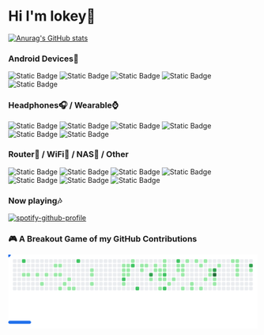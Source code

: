 # Hi I'm lokey👋

[![Anurag's GitHub stats](https://github-readme-stats.vercel.app/api?username=lokey0905&theme=tokyonight)](https://github.com/anuraghazra/github-readme-stats)

### Android Devices📱

![Static Badge](https://img.shields.io/badge/SAMSUNG%20Galaxy%20S23%2B-1428A0?style=flat-square&logo=samsung)
![Static Badge](https://img.shields.io/badge/SAMSUNG%20Galaxy%20S23%20Ultra-1428A0?style=flat-square&logo=samsung)
![Static Badge](https://img.shields.io/badge/SAMSUNG%20Galaxy%20Tab%20S10%2B-1428A0?style=flat-square&logo=samsung)
![Static Badge](https://img.shields.io/badge/Xiaomi%2011%20Lite%205G-fd4900?style=flat-square&logo=xiaomi&logoColor=ffffff)
![Static Badge](https://img.shields.io/badge/Meta%20Quest%203-0081FB?style=flat-square&logo=Meta&logoColor=ffffff)

### Headphones🎧 / Wearable⌚

![Static Badge](https://img.shields.io/badge/SAMSUNG%20Galaxy%20Buds%203%20Pro-1428A0?style=flat-square&logo=samsung)
![Static Badge](https://img.shields.io/badge/SONY%20WH--1000XM4-000000?style=flat-square&logo=sony&logoColor=ffffff)
![Static Badge](https://img.shields.io/badge/COTSUBU%20for%20ASMR%20%E5%91%A8%E9%98%B2%E3%83%91%E3%83%88%E3%83%A9%20Patra%20Edition-ffffff?style=flat-square)
![Static Badge](https://img.shields.io/badge/%E5%91%A8%E9%98%B2%E3%83%91%E3%83%88%E3%83%A9%20x%20ag%20COTSUBU%20for%20ASMR%20Patra%20Edition%20%E2%88%92BLACK%20Ver.-ffffff?style=flat-square)
![Static Badge](https://img.shields.io/badge/%E5%91%A8%E9%98%B2%E3%83%91%E3%83%88%E3%83%A9%20%C3%97%20final%20ZE500%20for%20ASMR-ffffff?style=flat-square)
![Static Badge](https://img.shields.io/badge/MI%20Band%208%20NFC-fd4900?style=flat-square&logo=xiaomi&logoColor=ffffff)

### Router📶 / WiFi🛜 / NAS💾 / Other

![Static Badge](https://img.shields.io/badge/RT--AC1200G%2B-00529c?style=flat-square&logo=asus)
![Static Badge](https://img.shields.io/badge/RT--AC5300-00529c?style=flat-square&logo=asus)
![Static Badge](https://img.shields.io/badge/RT--AX5400-00529c?style=flat-square&logo=asus)
![Static Badge](https://img.shields.io/badge/Synology%20DiskStation%20DS720%2B-000000?style=flat-square&logo=Synology&logoColor=ffffff)
![Static Badge](https://img.shields.io/badge/CyberPower%20CP1000PFCLCDa-d50032?style=flat-square)
![Static Badge](https://img.shields.io/badge/APC%20BV1000--TW-cd1e4b?style=flat-square)
![Static Badge](https://img.shields.io/badge/Google%20Nest%20Mini-4285f4?style=flat-square&logo=Google&logoColor=ffffff)

### Now playing🎶
[![spotify-github-profile](https://spotify-github-profile.kittinanx.com/api/view?uid=31eyc5nkfjkb5wvqahmuneb5srwq&cover_image=true&theme=default&show_offline=false&background_color=121212&interchange=false)](https://spotify-github-profile.kittinanx.com/api/view?uid=31eyc5nkfjkb5wvqahmuneb5srwq&redirect=true)

### 🎮 A Breakout Game of my GitHub Contributions
<picture>
  <source
    media="(prefers-color-scheme: dark)"
    srcset="https://raw.githubusercontent.com/lokey0905/lokey0905/github-breakout/images/breakout-dark.svg"
  />
  <source
    media="(prefers-color-scheme: light)"
    srcset="https://raw.githubusercontent.com/lokey0905/lokey0905/github-breakout/images/breakout-light.svg"
  />
  <img alt="Breakout Game" src="https://raw.githubusercontent.com/lokey0905/lokey0905/github-breakout/images/breakout-light.svg" />
</picture>
